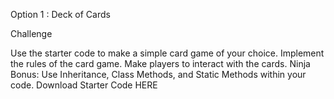 Option 1 : Deck of Cards

Challenge

Use the starter code to make a simple card game of your choice.
Implement the rules of the card game.
Make players to interact with the cards.
Ninja Bonus: Use Inheritance, Class Methods, and Static Methods within your code.
Download Starter Code HERE


